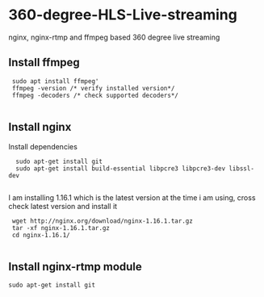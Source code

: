 # 360-degree-HLS-Live-streaming
nginx, nginx-rtmp and ffmpeg based 360 degree live streaming

## Install ffmpeg


```
 sudo apt install ffmpeg'
 ffmpeg -version /* verify installed version*/
 ffmpeg -decoders /* check supported decoders*/
 
```

## Install nginx
Install dependencies
```
  sudo apt-get install git
  sudo apt-get install build-essential libpcre3 libpcre3-dev libssl-dev
 
```
I am installing 1.16.1 which is the latest version at the time i am using,
cross check latest version and install it
```
 wget http://nginx.org/download/nginx-1.16.1.tar.gz
 tar -xf nginx-1.16.1.tar.gz
 cd nginx-1.16.1/
 
```

## Install nginx-rtmp module


`sudo apt-get install git`
